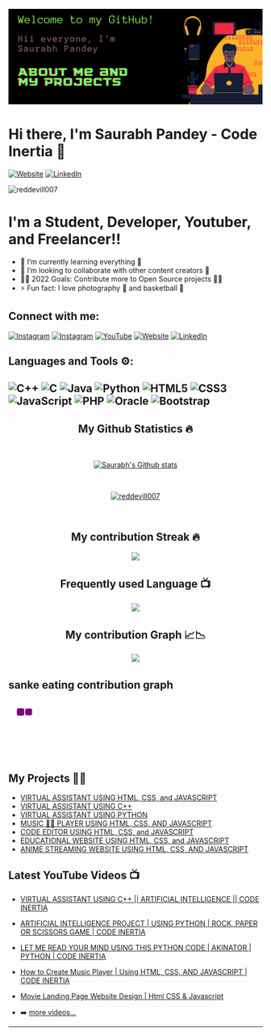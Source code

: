 [![MasterHead](https://github.com/reddevill007/reddevill007/blob/main/banner.png)](https://reddevill007.github.io/my-portfolio/)

# Hi there, I'm Saurabh Pandey - Code Inertia 👋
[![Website](https://img.shields.io/website?label=codeinertia&style=for-the-badge&url=https%3A%2F%2Fcodestackr.com)](https://reddevill007.github.io/my-portfolio/)
[![LinkedIn](https://img.shields.io/badge/linkedin-%230077B5.svg?style=for-the-badge&logo=linkedin&logoColor=white)](https://www.linkedin.com/in/saurabh-pandey-161348200)
  <p align="left"> <img src="https://komarev.com/ghpvc/?username=reddevill007&label=Profile%20views&color=0e75b6&style=flat" alt="reddevill007" /> </p>



# I'm a Student, Developer, Youtuber, and Freelancer!!

- 🌱 I’m currently learning everything 📝
- 👯 I’m looking to collaborate with other content creators 🎥
- 👨‍💻 2022 Goals: Contribute more to Open Source projects 👨‍💻
- ⚡ Fun fact: I love photography 📸 and basketball 🏀

## Connect with me:
[![Instagram](https://img.shields.io/badge/Saurabh_Pandey-%23E4405F.svg?style=for-the-badge&logo=Instagram&logoColor=white)](https://www.instagram.com/red._.devill) 
[![Instagram](https://img.shields.io/badge/happy_snappy-%23E4405F.svg?style=for-the-badge&logo=Instagram&logoColor=white)](https://www.instagram.com/happy._.snappy_/) [![YouTube](https://img.shields.io/badge/code_inertia-%23FF0000.svg?style=for-the-badge&logo=YouTube&logoColor=white)](https://www.youtube.com/channel/UCmpXdOaZAIXfAG4kKSdrPDA) [![Website](https://img.shields.io/website?label=codeinertia&style=for-the-badge&url=https%3A%2F%2Fcodestackr.com)](https://reddevill007.github.io/my-portfolio/)
[![LinkedIn](https://img.shields.io/badge/linkedin-%230077B5.svg?style=for-the-badge&logo=linkedin&logoColor=white)](https://www.linkedin.com/in/saurabh-pandey-161348200)



## Languages and Tools ⚙️:

![C++](https://img.shields.io/badge/c++-%2300599C.svg?style=for-the-badge&logo=c%2B%2B&logoColor=white) ![C](https://img.shields.io/badge/c-%2300599C.svg?style=for-the-badge&logo=c&logoColor=white) ![Java](https://img.shields.io/badge/java-%23ED8B00.svg?style=for-the-badge&logo=java&logoColor=white) ![Python](https://img.shields.io/badge/python-3670A0?style=for-the-badge&logo=python&logoColor=ffdd54) ![HTML5](https://img.shields.io/badge/html5-%23E34F26.svg?style=for-the-badge&logo=html5&logoColor=white) ![CSS3](https://img.shields.io/badge/css3-%231572B6.svg?style=for-the-badge&logo=css3&logoColor=white) ![JavaScript](https://img.shields.io/badge/javascript-%23323330.svg?style=for-the-badge&logo=javascript&logoColor=%23F7DF1E) ![PHP](https://img.shields.io/badge/php-%23777BB4.svg?style=for-the-badge&logo=php&logoColor=white) ![Oracle](https://img.shields.io/badge/Oracle-F80000?style=for-the-badge&logo=oracle&logoColor=white) ![Bootstrap](https://img.shields.io/badge/bootstrap-%23563D7C.svg?style=for-the-badge&logo=bootstrap&logoColor=white)
---

<h2 align="center">My Github Statistics 🔥</h2>   
<br>
<p align="center">
<a href="https://github.com/reddevill007">
<img align="center" alt="Saurabh's Github stats"
src="https://github-readme-stats-xi-rosy-19.vercel.app/api?username=reddevill007&show_icons=true&hide_border=true&count_private=true&bg_color=22272e&title_color=00ffff&text_color=ffffff&icon_color=ffffff"/>
</a>
   </p>
 <br>
  <p align="center"> 
  <a href="https://github.com/ryo-ma/github-profile-trophy">
    <img src="https://github-profile-trophy.vercel.app/?username=reddevill007&theme=onedark" alt="reddevill007" /> 
  </a>
</p>
 <br>


<h2 align="center">My contribution Streak 🔥</h2>
<p align="center">
    <img src="https://github-readme-streak-stats.herokuapp.com/?user=reddevill007&theme=dark&hide_border=true&background=22272e&stroke=0000"/>
 </p>
 
  <h2 align="center">Frequently used Language 📺</h2>
<p align="center">
  <a href="https://github.com/Iamtripathisatyam/github-readme-streak-stats">
    <img src="https://github-readme-stats.vercel.app/api/top-langs/?username=reddevill007&theme=dark&hide_border=true&background=22272e&stroke=0000"/>
  </a>
 </p> 

 </p>  
 <h2 align="center">My contribution Graph 📈📉</h2>
<p align="center">
  <a href="https://github.com/reddevill007">
    <img src="https://activity-graph.herokuapp.com/graph?username=reddevill007&theme=xcode"/>
  </a>
 </p> 
 
 ## sanke eating contribution graph
![snake gif](https://github.com/47-dev/47-dev/blob/output/github-contribution-grid-snake.gif)


## My Projects 👨‍💻

- [VIRTUAL ASSISTANT USING HTML, CSS, and JAVASCRIPT](https://reddevill007.github.io/Javascript-Virtual-Assitant)
- [VIRTUAL ASSISTANT USING C++](https://github.com/reddevill007/INERTIA-A-Virtual-Assistant)
- [VIRTUAL ASSISTANT USING PYTHON](https://youtu.be/_1A9Z8rB4Vc)
- [MUSIC 🎵🎶 PLAYER USING HTML, CSS, AND JAVASCRIPT](https://reddevill007.github.io/music-player)
- [CODE EDITOR USING HTML, CSS, and JAVASCRIPT](https://reddevill007.github.io/code-editor-html-css-ja/)
- [EDUCATIONAL WEBSITE USING HTML, CSS, and JAVASCRIPT](https://reddevill007.github.io/we-educate)
- [ANIME STREAMING WEBSITE USING HTML, CSS, AND JAVASCRIPT](https://reddevill007.github.io/Anime-Streaming-Website)

## Latest YouTube Videos 📺

- [VIRTUAL ASSISTANT USING C++ || ARTIFICIAL INTELLIGENCE || CODE INERTIA](https://youtu.be/4Ln_DYiGnVA)
- [ARTIFICIAL INTELLIGENCE PROJECT | USING PYTHON | ROCK, PAPER OR SCISSORS GAME | CODE INERTIA](https://youtu.be/BK8IQUGMrSc)
- [LET ME READ YOUR MIND USING THIS PYTHON CODE | AKINATOR | PYTHON | CODE INERTIA](https://youtu.be/_1A9Z8rB4Vc)
- [How to Create Music Player | Using HTML, CSS, AND JAVASCRIPT | CODE INERTIA](https://youtu.be/2ts4Fx1_0Z8)
- [Movie Landing Page Website Design | Html CSS & Javascript](https://youtu.be/PhW2YGaOOrQ)

- ➡️ [more videos...](https://www.youtube.com/channel/UCmpXdOaZAIXfAG4kKSdrPDA)

---


